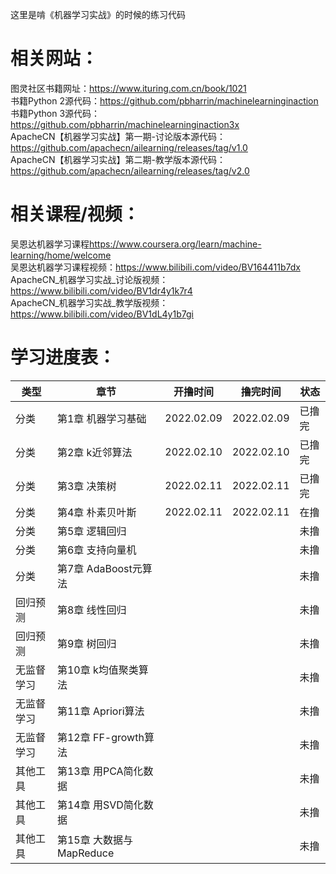 这里是啃《机器学习实战》的时候的练习代码  
# 相关网站：  
图灵社区书籍网址：<https://www.ituring.com.cn/book/1021>  
书籍Python 2源代码：<https://github.com/pbharrin/machinelearninginaction>  
书籍Python 3源代码：<https://github.com/pbharrin/machinelearninginaction3x>  
ApacheCN【机器学习实战】第一期-讨论版本源代码：<https://github.com/apachecn/ailearning/releases/tag/v1.0>  
ApacheCN【机器学习实战】第二期-教学版本源代码：<https://github.com/apachecn/ailearning/releases/tag/v2.0>  
# 相关课程/视频：
吴恩达机器学习课程<https://www.coursera.org/learn/machine-learning/home/welcome>  
吴恩达机器学习课程视频：<https://www.bilibili.com/video/BV164411b7dx>  
ApacheCN_机器学习实战_讨论版视频：<https://www.bilibili.com/video/BV1dr4y1k7r4>  
ApacheCN_机器学习实战_教学版视频：<https://www.bilibili.com/video/BV1dL4y1b7gi>  
# 学习进度表：
|类型|章节|开撸时间|撸完时间|状态|
|----|----|----|----|----|
|分类|第1章 机器学习基础|2022.02.09|2022.02.09|已撸完|
|分类|第2章 k近邻算法|2022.02.10|2022.02.10|已撸完|
|分类|第3章 决策树|2022.02.11|2022.02.11|已撸完|
|分类|第4章 朴素贝叶斯|2022.02.11|2022.02.11|在撸|
|分类|第5章 逻辑回归|||未撸|
|分类|第6章 支持向量机|||未撸|
|分类|第7章 AdaBoost元算法|||未撸|
|回归预测|第8章 线性回归|||未撸|
|回归预测|第9章 树回归|||未撸|
|无监督学习|第10章 k均值聚类算法|||未撸|
|无监督学习|第11章 Apriori算法|||未撸|
|无监督学习|第12章 FF-growth算法|||未撸|
|其他工具|第13章 用PCA简化数据|||未撸|
|其他工具|第14章 用SVD简化数据|||未撸|
|其他工具|第15章 大数据与MapReduce|||未撸|
